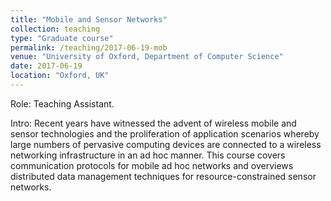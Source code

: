 ```yaml
---
title: "Mobile and Sensor Networks"
collection: teaching
type: "Graduate course"
permalink: /teaching/2017-06-19-mob
venue: "University of Oxford, Department of Computer Science"
date: 2017-06-19
location: "Oxford, UK"
---
```


Role: Teaching Assistant.

Intro: Recent years have witnessed the advent of wireless mobile and sensor technologies and the proliferation of application scenarios whereby large numbers of pervasive computing devices are connected to a wireless networking infrastructure in an ad hoc manner. This course covers communication protocols for mobile ad hoc networks and overviews distributed data management techniques for resource-constrained sensor networks.